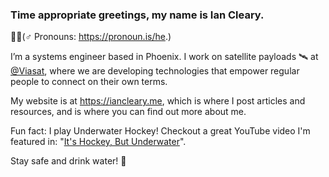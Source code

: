 ### Time appropriate greetings, my name is Ian Cleary.

🙋🏻‍(♂️ Pronouns: https://pronoun.is/he.)

I’m a systems engineer based in Phoenix. I work on satellite payloads 🛰️ at [@Viasat](https://github.com/viasat), where we are developing technologies that empower regular people to connect on their own terms.

My website is at https://iancleary.me, which is where I post articles and resources, and is where you can find out more about me.

Fun fact: I play Underwater Hockey! Checkout a great YouTube video I'm featured in: "[It's Hockey, But Underwater](https://www.youtube.com/watch?v=SAukrpTEvZA)".

Stay safe and drink water! 👋
